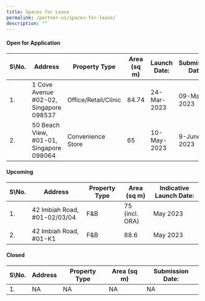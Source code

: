 ```yaml
---
title: Spaces for Lease
permalink: /partner-us/spaces-for-lease/
description: ""
---
```

#### **Open for Application**

| S\No. | Address | Property Type | Area (sq m) | Launch Date: | Submission Date: | Site Showround | Request for information |
| -------- | -------- | -------- | -------- | -------- | -------- | -------- | -------- |
| 1.  | 1 Cove Avenue #02-02, Singapore 098537 | Office/Retail/Clinic  | 84.74 | 24-Mar-2023 | 09-May-2023 | Upon request  | [Register interest here](https://form.gov.sg/63edce4a2dc81a0011b87766 )    |
 | 2. |  50 Beach View, #01-01, Singapore 098064 | Convenience Store | 65 | 10-May-2023 | 9-June-2023 | Upon request | [Register interest here](https://form.gov.sg/64586a8d6c8dac00137baea2)

#### **Upcoming**

| S\No. | Address | Property Type | Area (sq m) | Indicative Launch Date:| 
| -------- | -------- | -------- | -------- | -------- |
| 1. | 42 Imbiah Road, #01-02/03/04 | F&B |75 (incl. ORA)| May 2023 | 
2.| 42 Imbiah Road, #01-K1| F&B| 88.6 | May 2023 | 



#### **Closed**

| S\No. | Address | Property Type | Area (sq m) | Submission Date:| 
| -------- | -------- | -------- | -------- | -------- |
|1. | NA | NA |NA| NA |